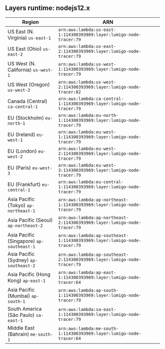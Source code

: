 Layers runtime: nodejs12.x
----
| Region | ARN |
| --- | --- |
|US East (N. Virginia)  `us-east-1`|`arn:aws:lambda:us-east-1:114300393969:layer:lumigo-node-tracer:79`|
|US East (Ohio)  `us-east-2`|`arn:aws:lambda:us-east-2:114300393969:layer:lumigo-node-tracer:79`|
|US West (N. California)  `us-west-1`|`arn:aws:lambda:us-west-1:114300393969:layer:lumigo-node-tracer:79`|
|US West (Oregon)  `us-west-2`|`arn:aws:lambda:us-west-2:114300393969:layer:lumigo-node-tracer:82`|
|Canada (Central)  `ca-central-1`|`arn:aws:lambda:ca-central-1:114300393969:layer:lumigo-node-tracer:79`|
|EU (Stockholm)  `eu-north-1`|`arn:aws:lambda:eu-north-1:114300393969:layer:lumigo-node-tracer:79`|
|EU (Ireland)  `eu-west-1`|`arn:aws:lambda:eu-west-1:114300393969:layer:lumigo-node-tracer:79`|
|EU (London)  `eu-west-2`|`arn:aws:lambda:eu-west-2:114300393969:layer:lumigo-node-tracer:79`|
|EU (Paris)  `eu-west-3`|`arn:aws:lambda:eu-west-3:114300393969:layer:lumigo-node-tracer:79`|
|EU (Frankfurt)  `eu-central-1`|`arn:aws:lambda:eu-central-1:114300393969:layer:lumigo-node-tracer:79`|
|Asia Pacific (Tokyo)  `ap-northeast-1`|`arn:aws:lambda:ap-northeast-1:114300393969:layer:lumigo-node-tracer:79`|
|Asia Pacific (Seoul)  `ap-northeast-2`|`arn:aws:lambda:ap-northeast-2:114300393969:layer:lumigo-node-tracer:79`|
|Asia Pacific (Singapore)  `ap-southeast-1`|`arn:aws:lambda:ap-southeast-1:114300393969:layer:lumigo-node-tracer:79`|
|Asia Pacific (Sydney)  `ap-southeast-2`|`arn:aws:lambda:ap-southeast-2:114300393969:layer:lumigo-node-tracer:79`|
|Asia Pacific (Hong Kong)  `ap-east-1`|`arn:aws:lambda:ap-east-1:114300393969:layer:lumigo-node-tracer:64`|
|Asia Pacific (Mumbai)  `ap-south-1`|`arn:aws:lambda:ap-south-1:114300393969:layer:lumigo-node-tracer:79`|
|South America (São Paulo)  `sa-east-1`|`arn:aws:lambda:sa-east-1:114300393969:layer:lumigo-node-tracer:79`|
|Middle East (Bahrain)  `me-south-1`|`arn:aws:lambda:me-south-1:114300393969:layer:lumigo-node-tracer:64`|
